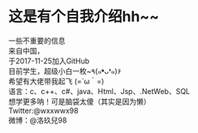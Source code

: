 # 这是有个自我介绍hh~~   
一些不重要的信息      
来自中国，   
于2017-11-25加入GitHub   
目前学生，超级小白一枚~٩(๑❛ᴗ❛๑)۶   
希望有大佬带我起飞 (=´ω｀=)   
语言：c、c++、c#、java、Html、Jsp、.NetWeb、SQL   
想学更多呐！可是脑袋太傻（其实是因为懒）  
Twitter:@wxxwwx98   
微博：@洛玖兒98    
